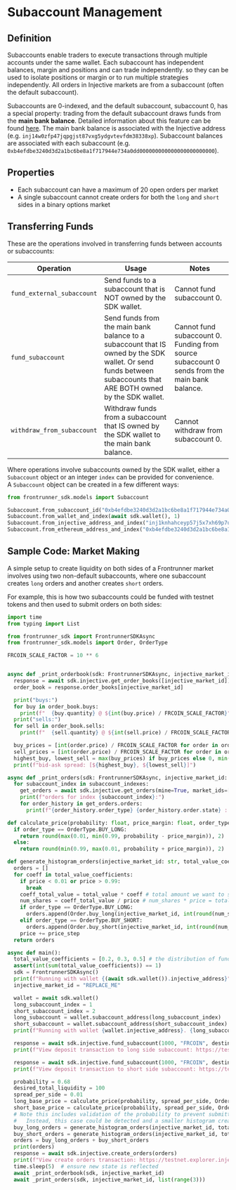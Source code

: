 # Subaccount Management

## Definition
Subaccounts enable traders to execute transactions through multiple accounts under the same wallet. 
Each subaccount has independent balances, margin and positions and can trade independently.
so they can be used to isolate positions or margin or to run multiple strategies independently.
All orders in Injective markets are from a subaccount (often the default subaccount).

Subaccounts are 0-indexed, and the default subaccount, subaccount 0, has a special 
property: trading from the default subaccount draws funds from the **main bank balance**.
Detailed information about this feature can be found [here](https://injective.notion.site/The-new-trading-logic-to-be-introduced-in-v1-10-8b422f7bec6c4cac96459d558e917b6d).
The main bank balance is associated with the Injective address (e.g. `inj14w0zfp47jqpgjst87vxg5ydgvtevfdm38338xp`).
Subaccount balances are associated with each subaccount (e.g. `0xb4efdbe3240d3d2a1bc6be8a1f717944e734a0dd000000000000000000000000`).

## Properties
* Each subaccount can have a maximum of 20 open orders per market
* A single subaccount cannot create orders for both the `long` and `short` sides in a binary options market

## Transferring Funds
These are the operations involved in transferring funds between accounts or subaccounts:

| Operation                  | Usage                                                                                                                                                             | Notes                                                                                        |
|----------------------------|-------------------------------------------------------------------------------------------------------------------------------------------------------------------|----------------------------------------------------------------------------------------------|
| `fund_external_subaccount` | Send funds to a subaccount that is NOT owned by the SDK wallet.                                                                                                   | Cannot fund subaccount 0.                                                                    |
| `fund_subaccount`          | Send funds from the main bank balance to a subaccount that IS owned by the SDK wallet. Or send funds between subaccounts that ARE BOTH owned by the SDK wallet.   | Cannot fund subaccount 0. Funding from source subaccount 0 sends from the main bank balance. |
| `withdraw_from_subaccount` | Withdraw funds from a subaccount that IS owned by the SDK wallet to the main bank balance.                                                                        | Cannot withdraw from subaccount 0.                                                           |

Where operations involve subaccounts owned by the SDK wallet, either a `Subaccount` object or an integer `index` can be provided for convenience.  
A `Subaccount` object can be created in a few different ways:

```python
from frontrunner_sdk.models import Subaccount

Subaccount.from_subaccount_id("0xb4efdbe3240d3d2a1bc6be8a1f717944e734a0dd000000000000000000000001")
Subaccount.from_wallet_and_index(await sdk.wallet(), 1)
Subaccount.from_injective_address_and_index("inj1knhahceyp57j5x7xh69p7utegnnnfgxavmahjr", 1)
Subaccount.from_ethereum_address_and_index("0xb4efdbe3240d3d2a1bc6be8a1f717944e734a0dd", 1)
```


## Sample Code: Market Making
A simple setup to create liquidity on both sides of a Frontrunner market involves using two non-default 
subaccounts, where one subaccount creates `long` orders and another creates `short` orders.

For example, this is how two subaccounts could be funded with testnet tokens and then used to submit orders
on both sides:

```python
import time
from typing import List

from frontrunner_sdk import FrontrunnerSDKAsync
from frontrunner_sdk.models import Order, OrderType

FRCOIN_SCALE_FACTOR = 10 ** 6


async def _print_orderbook(sdk: FrontrunnerSDKAsync, injective_market_id: str):
  response = await sdk.injective.get_order_books([injective_market_id])
  order_book = response.order_books[injective_market_id]

  print("buys:")
  for buy in order_book.buys:
    print(f"  {buy.quantity} @ ${int(buy.price) / FRCOIN_SCALE_FACTOR}")
  print("sells:")
  for sell in order_book.sells:
    print(f"  {sell.quantity} @ ${int(sell.price) / FRCOIN_SCALE_FACTOR}")

  buy_prices = [int(order.price) / FRCOIN_SCALE_FACTOR for order in order_book.buys]
  sell_prices = [int(order.price) / FRCOIN_SCALE_FACTOR for order in order_book.sells]
  highest_buy, lowest_sell = max(buy_prices) if buy_prices else 0, min(sell_prices) if sell_prices else 0
  print(f"bid-ask spread: [${highest_buy}, ${lowest_sell}]")

async def _print_orders(sdk: FrontrunnerSDKAsync, injective_market_id: str, subaccount_indexes: List[int]):
  for subaccount_index in subaccount_indexes:
    get_orders = await sdk.injective.get_orders(mine=True, market_ids=[injective_market_id], subaccount_index=subaccount_index)
    print(f"orders for index {subaccount_index}:")
    for order_history in get_orders.orders:
      print(f"{order_history.order_type} {order_history.order.state} : filled {order_history.order.filled_quantity} / {order_history.order.quantity} @ ${int(float(order_history.order.price)) / FRCOIN_SCALE_FACTOR}")

def calculate_price(probability: float, price_margin: float, order_type: OrderType):
  if order_type == OrderType.BUY_LONG:
    return round(max(0.01, min(0.99, probability - price_margin)), 2)
  else:
    return round(min(0.99, max(0.01, probability + price_margin)), 2)

def generate_histogram_orders(injective_market_id: str, total_value_coefficients: List[float], order_type: OrderType, price: float, price_step: float, total_value: float, subaccount_index: int):
  orders = []
  for coeff in total_value_coefficients:
    if price < 0.01 or price > 0.99:
      break
    coeff_total_value = total_value * coeff # total amount we want to spend on shares at this price
    num_shares = coeff_total_value / price # num_shares * price = total_value spent
    if order_type == OrderType.BUY_LONG:
      orders.append(Order.buy_long(injective_market_id, int(round(num_shares, 0)), round(price, 2), subaccount_index=subaccount_index))
    elif order_type == OrderType.BUY_SHORT:
      orders.append(Order.buy_short(injective_market_id, int(round(num_shares, 0)), round(price, 2), subaccount_index=subaccount_index))
    price += price_step
  return orders

async def main():
  total_value_coefficients = [0.2, 0.3, 0.5] # the distribution of funds for each price step; sum should always equal 1
  assert(int(sum(total_value_coefficients)) == 1)
  sdk = FrontrunnerSDKAsync()
  print(f"Running with wallet {(await sdk.wallet()).injective_address}")
  injective_market_id = "REPLACE_ME"

  wallet = await sdk.wallet()
  long_subaccount_index = 1
  short_subaccount_index = 2
  long_subaccount = wallet.subaccount_address(long_subaccount_index)
  short_subaccount = wallet.subaccount_address(short_subaccount_index)
  print(f"Running with wallet {wallet.injective_address}. {long_subaccount=}, {short_subaccount=}")

  response = await sdk.injective.fund_subaccount(1000, "FRCOIN", destination_subaccount_index=long_subaccount_index)
  print(f"View deposit transaction to long side subaccount: https://testnet.explorer.injective.network/transaction/{response.transaction}")

  response = await sdk.injective.fund_subaccount(1000, "FRCOIN", destination_subaccount_index=short_subaccount_index)
  print(f"View deposit transaction to short side subaccount: https://testnet.explorer.injective.network/transaction/{response.transaction}")

  probability = 0.68
  desired_total_liquidity = 100
  spread_per_side = 0.01
  long_base_price = calculate_price(probability, spread_per_side, OrderType.BUY_LONG)
  short_base_price = calculate_price(probability, spread_per_side, OrderType.BUY_SHORT)
  # Note this includes validation of the probability to prevent submitting orders at invalid prices.
  #   Instead, this case could be detected and a smaller histogram created.
  buy_long_orders = generate_histogram_orders(injective_market_id, total_value_coefficients, OrderType.BUY_LONG, long_base_price, -1 * spread_per_side, desired_total_liquidity / 2, long_subaccount_index) if probability >= 0.02 else []
  buy_short_orders = generate_histogram_orders(injective_market_id, total_value_coefficients, OrderType.BUY_SHORT, short_base_price, spread_per_side, desired_total_liquidity / 2, short_subaccount_index)  if probability <= 0.98 else []
  orders = buy_long_orders + buy_short_orders
  print(orders)
  response = await sdk.injective.create_orders(orders)
  print(f"View create orders transaction: https://testnet.explorer.injective.network/transaction/{response.transaction}")
  time.sleep(5)  # ensure new state is reflected
  await _print_orderbook(sdk, injective_market_id)
  await _print_orders(sdk, injective_market_id, list(range(3)))
```
